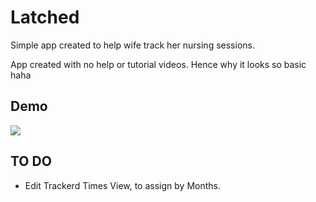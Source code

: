 
# Latched
Simple app created to help wife track her nursing sessions.

App created with no help or tutorial videos. Hence why it looks so basic haha

## Demo


![](https://media.giphy.com/media/jXHfOmf2RqTFlxpwj8/giphy.gif)

## TO DO



* Edit Trackerd Times View, to assign by Months.
